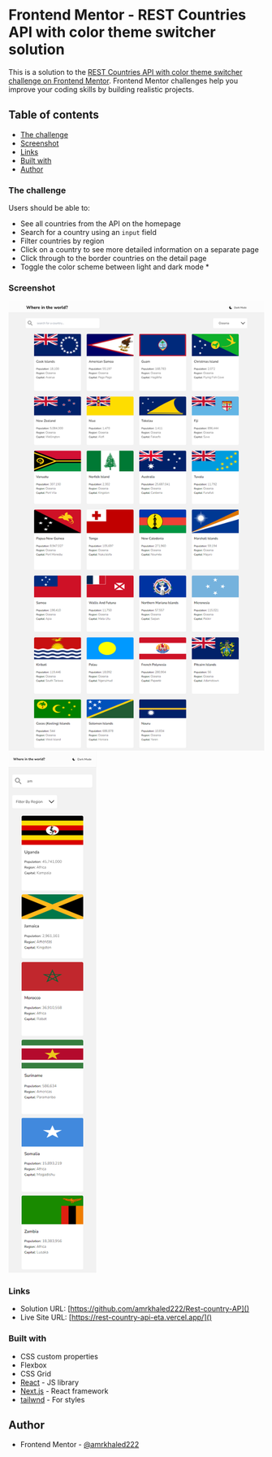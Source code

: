 # Frontend Mentor - REST Countries API with color theme switcher solution

This is a solution to the [REST Countries API with color theme switcher challenge on Frontend Mentor](https://www.frontendmentor.io/challenges/rest-countries-api-with-color-theme-switcher-5cacc469fec04111f7b848ca). Frontend Mentor challenges help you improve your coding skills by building realistic projects.

## Table of contents

- [The challenge](#the-challenge)
- [Screenshot](#screenshot)
- [Links](#links)
- [Built with](#built-with)
- [Author](#author)

### The challenge

Users should be able to:

- See all countries from the API on the homepage
- Search for a country using an `input` field
- Filter countries by region
- Click on a country to see more detailed information on a separate page
- Click through to the border countries on the detail page
- Toggle the color scheme between light and dark mode \*

### Screenshot

![](./desktopDesign.png)
![](./mobileDesign.png)

### Links

- Solution URL: [https://github.com/amrkhaled222/Rest-country-AP]()
- Live Site URL: [https://rest-country-api-eta.vercel.app/]()

### Built with

- CSS custom properties
- Flexbox
- CSS Grid
- [React](https://reactjs.org/) - JS library
- [Next.js](https://nextjs.org/) - React framework
- [tailwnd](https://tailwindcss.com/) - For styles

## Author

- Frontend Mentor - [@amrkhaled222](https://www.frontendmentor.io/profile/amrkhaled222)
